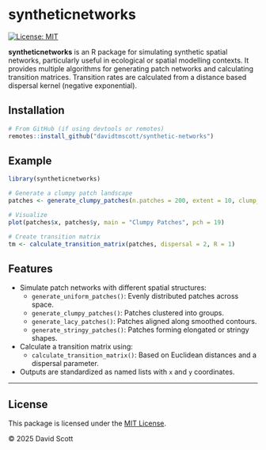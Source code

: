 # syntheticnetworks
[![License: MIT](https://img.shields.io/badge/License-MIT-yellow.svg)](LICENSE.md)

**syntheticnetworks** is an R package for simulating synthetic spatial networks, particularly useful in ecological or spatial modelling contexts. It provides multiple algorithms for generating patch networks and calculating transition matrices. Transition rates are calculated from a distance based dispersal kernel (negative exponential). 

## Installation

```r
# From GitHub (if using devtools or remotes)
remotes::install_github("davidtmscott/synthetic-networks")
```

## Example 

```r
library(syntheticnetworks)

# Generate a clumpy patch landscape
patches <- generate_clumpy_patches(n.patches = 200, extent = 10, clump_length = 1, n.foci = 5)

# Visualize
plot(patches$x, patches$y, main = "Clumpy Patches", pch = 19)

# Create transition matrix
tm <- calculate_transition_matrix(patches, dispersal = 2, R = 1)
```

## Features

- Simulate patch networks with different spatial structures:
  - `generate_uniform_patches()`: Evenly distributed patches across space.
  - `generate_clumpy_patches()`: Patches clustered into groups.
  - `generate_lacy_patches()`: Patches aligned along smoothed contours.
  - `generate_stringy_patches()`: Patches forming elongated or stringy shapes.
- Calculate a transition matrix using:
  - `calculate_transition_matrix()`: Based on Euclidean distances and a dispersal parameter.
- Outputs are standardized as named lists with `x` and `y` coordinates.

---

## License

This package is licensed under the [MIT License](LICENSE).

© 2025 David Scott

